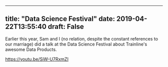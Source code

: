 
---
title: "Data Science Festival"
date: 2019-04-22T13:55:40
draft: False
---


Earlier this year, Sam and I (no relation, despite the constant references to our marriage) did a talk at the Data Science Festival about Trainline's awesome Data Products.
<!-- wp:core-embed/youtube {"url":"https://youtu.be/SiW-U7RxmZI","type":"video","providerNameSlug":"youtube","className":"wp-embed-aspect-16-9 wp-has-aspect-ratio"} -->

https://youtu.be/SiW-U7RxmZI

<!-- /wp:core-embed/youtube -->